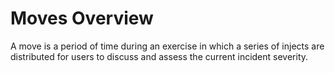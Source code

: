 # Moves Overview

A move is a period of time during an exercise in which a series of injects are distributed for users to discuss and assess the current incident severity.
